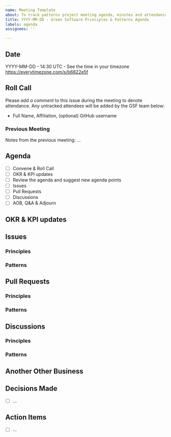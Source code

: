 ```yaml
---
name: Meeting Template
about: To track patterns project meeting agenda, minutes and attendance
title: YYYY-MM-DD - Green Software Principles & Patterns Agenda
labels: agenda
assignees: ''

---
```


## Date
YYYY-MM-DD - 14:30 UTC - See the time in your timezone https://everytimezone.com/s/b6822e5f

## Roll Call 
Please *add a comment* to this issue during the meeting to denote attendance.
Any untracked attendees will be added by the GSF team below:
- Full Name, Affiliation, (optional) GitHub username

### Previous Meeting

Notes from the previous meeting: ...

## Agenda
- [ ] Convene & Roll Call
- [ ] OKR & KPI updates
- [ ] Review the agenda and suggest new agenda points
- [ ] Issues
- [ ] Pull Requests
- [ ] Discussions
- [ ] AOB, Q&A & Adjourn

## OKR & KPI updates

## Issues

### Principles

### Patterns

## Pull Requests

### Principles

### Patterns

## Discussions

### Principles

### Patterns

## Another Other Business

## Decisions Made
- [ ] ...

## Action Items
- [ ] ...
